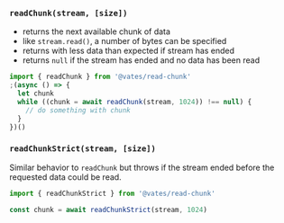 ### `readChunk(stream, [size])`

- returns the next available chunk of data
- like `stream.read()`, a number of bytes can be specified
- returns with less data than expected if stream has ended
- returns `null` if the stream has ended and no data has been read

```js
import { readChunk } from '@vates/read-chunk'
;(async () => {
  let chunk
  while ((chunk = await readChunk(stream, 1024)) !== null) {
    // do something with chunk
  }
})()
```

### `readChunkStrict(stream, [size])`

Similar behavior to `readChunk` but throws if the stream ended before the requested data could be read.

```js
import { readChunkStrict } from '@vates/read-chunk'

const chunk = await readChunkStrict(stream, 1024)
```
